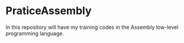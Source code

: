 # PraticeAssembly
In this repository will have my training codes in the Assembly low-level programming language.
